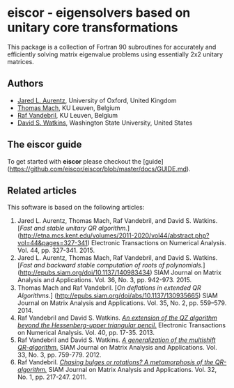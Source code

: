# eiscor - eigensolvers based on unitary core transformations #
This package is a collection of Fortran 90 subroutines for accurately 
and efficiently solving matrix eigenvalue problems using essentially 2x2 
unitary matrices.

## Authors ##
- [Jared L. Aurentz](https://www.icmat.es/jared.aurentz), 
University of Oxford, United Kingdom
- [Thomas Mach](https://sst.nu.edu.kz/thomas-mach/), 
KU Leuven, Belgium
- [Raf Vandebril](http://people.cs.kuleuven.be/~raf.vandebril/), 
KU Leuven, Belgium
- [David S. Watkins](http://www.math.wsu.edu/faculty/watkins/), 
Washington State University, United States

## The eiscor guide ##
To get started with __eiscor__ please checkout the [guide]
(https://github.com/eiscor/eiscor/blob/master/docs/GUIDE.md).

## Related articles ##
This software is based on the following articles:

 1. Jared L. Aurentz, Thomas Mach, Raf Vandebril, and David S. Watkins. 
[_Fast and stable unitary QR algorithm._]
(http://etna.mcs.kent.edu/volumes/2011-2020/vol44/abstract.php?vol=44&pages=327-341) 
Electronic Transactions on Numerical Analysis. Vol. 44, pp. 327-341. 2015.
 2. Jared L. Aurentz, Thomas Mach, Raf Vandebril, and David S. Watkins. 
[_Fast and backward stable computation of roots of polynomials._]
(http://epubs.siam.org/doi/10.1137/140983434) 
SIAM Journal on Matrix Analysis and Applications. Vol. 36, No. 3, pp. 
942-973. 2015.
 3. Thomas Mach and Raf Vandebril. [_On deﬂations in extended QR Algorithms._]
(http://epubs.siam.org/doi/abs/10.1137/130935665) SIAM Journal on Matrix 
Analysis and Applications. Vol. 35, No. 2, pp. 559–579. 2014. 
 4. Raf Vandebril and David S. Watkins. [_An extension of the QZ algorithm 
beyond the Hessenberg-upper triangular pencil._](http://etna.mcs.kent.edu/volumes/2011-2020/vol40/abstract.php?vol=40&pages=17-35) Electronic 
Transactions on Numerical Analysis. Vol. 40, pp. 17-35. 2013.
 5. Raf Vandebril and David S. Watkins. [_A generalization of the 
multishift QR-algorithm._](http://epubs.siam.org/doi/abs/10.1137/11085219X) 
SIAM Journal on Matrix Analysis and Applications. Vol. 33, No. 3, 
pp. 759-779. 2012.
 6. Raf Vandebril. [_Chasing bulges or rotations? A metamorphosis of the 
QR-algorithm._](http://epubs.siam.org/doi/abs/10.1137/100809167) SIAM Journal 
on Matrix Analysis and Applications. Vol. 32, No. 1, pp. 217-247. 2011.

